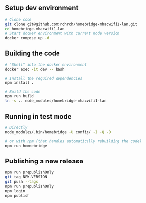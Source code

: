 ## Setup dev environment
```bash
# Clone code
git clone git@github.com:rchrch/homebridge-mhacwifi1-lan.git
cd homebridge-mhacwifi1-lan
# Start docker environment with current node version
docker compose up -d
```
## Building the code
```bash
# "Shell" into the docker environment
docker exec -it dev -- bash

# Install the required dependencies
npm install .

# Build the code
npm run build
ln -s .. node_modules/homebridge-mhacwifi1-lan
```

## Running in test mode
```bash
# Directly
node_modules/.bin/homebridge -U config/ -I -Q -D

# or with npm (that handles automatically rebuilding the code)
npm run homnebridge
```

## Publishing a new release
```bash
npm run prepublishOnly
git tag NEW-VERSION
git push --tags
npm run prepublishOnly
npm login
npm publish
```
